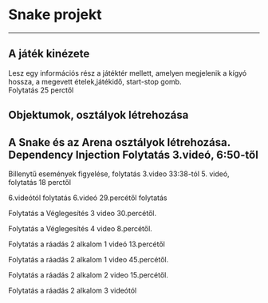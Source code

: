 ﻿# Snake projekt
---

## A játék kinézete
Lesz egy információs rész a játéktér mellett, amelyen megjelenik a kígyó hossza, a megevett ételek,játékidő, start-stop gomb.  
Folytatás 25 perctől

## Objektumok, osztályok létrehozása
A Snake és az Arena osztályok létrehozása. Dependency Injection
Folytatás 3.videó, 6:50-től
---
Billenytű események figyelése, folytatás 3.video 33:38-tól
5. videó, folytatás 18 perctől

6.videótól folytatás
6.videó 29.percétől folytatás

Folytatás  a Véglegesítés 3 video 30.percétől.

Folytatás  a Véglegesítés 4 video 8.percétől.

Folytatás a ráadás 2 alkalom 1 videó 13.percétől

Folytatás a ráadás 2 alkalom 1 video 45.percétől.

Folytatás a ráadás 2 alkalom 2 video 15.percétől.

Folytatás a ráadás 2 alkalom 3 videótól
